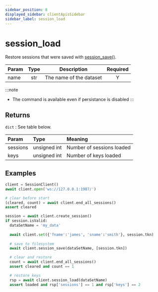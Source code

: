```yaml
---
sidebar_position: 8
displayed_sidebar: clientApisSidebar
sidebar_label: session_load
---
```


# session_load
Restore sessions that were saved with [session_save()](./Save).


|Param|Type|Description|Required|
|--|:-:|--|:-:|
|name|str|The name of the dataset|Y|



:::note
- The command is available even if persistance is disabled
:::


## Returns
`dict` : See table below.



|Param|Type|Meaning|
|:---|:---|:---|
|sessions|unsigned int|Number of sessions loaded|
|keys|unsigned int|Number of keys loaded|



## Examples

```py title='Save and load one session'
client = SessionClient()
await client.open('ws://127.0.0.1:1987/')

# clear before start
(cleared, count) = await client.end_all_sessions()
assert cleared

session = await client.create_session()
if session.isValid:
  dataSetName = 'my_data'
  
  await client.set({'fname':'james', 'sname':'smith'}, session.tkn)
  
  # save to filesystem
  await client.session_save(dataSetName, [session.tkn])

  # clear and restore
  count = await client.end_all_sessions()
  assert cleared and count == 1

  # restore keys
  rsp = await client.session_load(dataSetName)
  assert loaded and rsp['sessions'] == 1 and rsp['keys'] == 2
```
